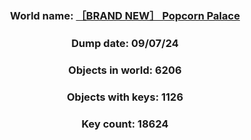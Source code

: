 <div align="center">

### World name: [［BRAND NEW］ Popcorn Palace](https://vrchat.com/home/world/wrld_266523e8-9161-40da-acd0-6bd82e075833)
### Dump date: 09/07/24
### Objects in world: 6206
### Objects with keys: 1126
### Key count: 18624
</div>
